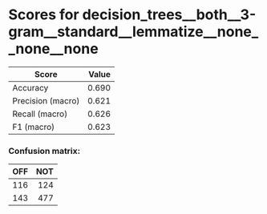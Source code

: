 # Scores for decision_trees__both__3-gram__standard__lemmatize__none__none__none
|      Score      |Value|
|-----------------|----:|
|Accuracy         |0.690|
|Precision (macro)|0.621|
|Recall (macro)   |0.626|
|F1 (macro)       |0.623|

### Confusion matrix:
|OFF|NOT|
|--:|--:|
|116|124|
|143|477|
